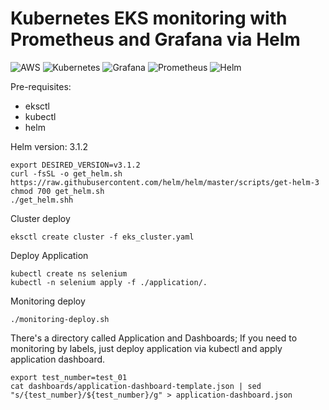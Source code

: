 
# Kubernetes EKS monitoring with Prometheus and Grafana via Helm

![AWS](https://img.shields.io/badge/-AWS-232F3E?&logo=amazon%20aws&logoColor=FFFFFF) ![Kubernetes](https://img.shields.io/badge/-Kubernetes-326CE5?&logo=kubernetes&logoColor=FFFFFF) ![Grafana](https://img.shields.io/badge/-Grafana-F46800?&logo=grafana&logoColor=FFFFFF) ![Prometheus](https://img.shields.io/badge/-Prometheus-E6522C?&logo=prometheus&logoColor=FFFFFF) ![Helm](https://img.shields.io/badge/-Helm-0F1689?&logo=helm&logoColor=FFFFFF)

Pre-requisites:
- eksctl
- kubectl
- helm

Helm version: 3.1.2
```
export DESIRED_VERSION=v3.1.2
curl -fsSL -o get_helm.sh https://raw.githubusercontent.com/helm/helm/master/scripts/get-helm-3
chmod 700 get_helm.sh
./get_helm.shh
```

Cluster deploy
```
eksctl create cluster -f eks_cluster.yaml
```

Deploy Application
```
kubectl create ns selenium
kubectl -n selenium apply -f ./application/.
```

Monitoring deploy
```
./monitoring-deploy.sh
```

</h>

There's a directory called Application and Dashboards; If you need to monitoring by labels, just deploy application via kubectl and apply application dashboard.
```
export test_number=test_01
cat dashboards/application-dashboard-template.json | sed "s/{test_number}/${test_number}/g" > application-dashboard.json
```
